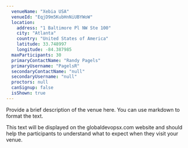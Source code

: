 ```yaml
---
  venueName: "Xebia USA"
  venueId: "EqjD9m5KubHnNiUBYWoW"
  location:
    address: "1 Baltimore Pl NW Ste 100"
    city: "Atlanta"
    country: "United States of America"
    latitude: 33.748997
    longitude: -84.387985
  maxParticipants: 30
  primaryContactName: "Randy Pagels"
  primaryUsername: "PagelsR"
  secondaryContactName: "null"
  secondaryUsername: "null"
  proctors: null
  canSignup: false
  isShown: true
---
```


 
Provide a brief description of the venue here. You can use markdown to format the text.

This text will be displayed on the globaldevopsx.com website and should help the participants to understand what to expect when they visit your venue.

